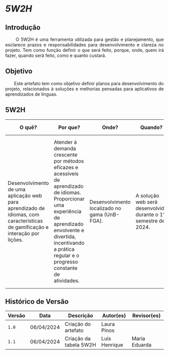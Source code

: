 # ***5W2H***

## **Introdução**
<p align="justify">
&emsp;&emsp;
O 5W2H é uma ferramenta utilizada para gestão e planejamento, que esclarece prazos e responsabilidades para desenvolvimento e clareza no projeto. Tem como função definir o que será feito, porque, onde, quem irá fazer, quando será feito, como e quanto custará.
</p>

## **Objetivo**
<p align="justify">
&emsp;&emsp;Este artefato tem como objetivo definir planos para desenvolvimento do projeto, relacionados à soluções e melhorias pensadas para aplicativos de aprendizados de línguas.

</p>

## 5W2H

| O quê? | Por que? | Onde? | Quando? | Como? | Quem? | Quanto Custa? |
| --- | --- | --- | --- | --- | --- | --- |
| Desenvolvimento de uma aplicação web para aprendizado de idiomas, com caracteristicas de gamificação e interação por lições. | Atender à demanda crescente por métodos eficazes e acessíveis de aprendizado de idiomas. Proporcionar uma experiência de aprendizado envolvente e divertida, incentivando a prática regular e o progresso constante de atividades. | Desenvolvimento localizado no gama (UnB-FGA). | A solução web será desenvolvida durante o 1° semestre de 2024. | Desenvolver uma plataforma interativa com lições divididas em módulos e níveis, incluindo exercícios de vocabulário, compreensão de texto e escrita. Implementar recursos de gamificação, como pontos, níveis e rankeamento, para motivar os usuários e manter seu envolvimento. | Pessoas de todas as idades e origens que desejam aprender ou aprimorar suas habilidades nos idiomas ingles, espanhol, frances, português. | Sem investimentos financeiros. Contamos com o esforço da equipe para realizar o projeto. |


## **Histórico de Versão**


| Versão | Data | Descrição | Autor(es) | Revisor(es) |
| ------ | ---- | --------- | --------- | ---------- |
| `1.0`  | 06/04/2024 | Criação do artefato | Laura Pinos |
| `1.1`  | 06/04/2024 | Criação da tabela 5W2H | Luis Henrique |  Maria Eduarda   |
